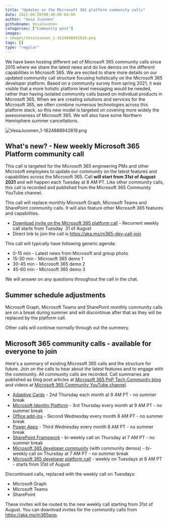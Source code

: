 ```yaml
---
title: "Updates on the Microsoft 365 platform community calls"
date: 2021-06-28T08:40:00-04:00
author: "Vesa Juvonen"
githubname: VesaJuvonen
categories: ["Community post"]
images:
- images/VesaJuvonen_1-1624888942819.png
tags: []
type: "regular"
---
```


We have been hosting different set of Microsoft 365 community calls
since 2015 where we share the latest news and do live demos on the
different capabilities in Microsoft 365.
We are excited to share more details on our updated community call
structure focusing holistically on the Microsoft 365 developer platform.
Based on a community survey from spring 2021, it was visible that a more
holistic platform level messaging would be needed, rather than having
isolated community calls based on individual products in Microsoft
365. When we are creating solutions and services for the Microsoft 365,
we often combine numerous technologies across this platform stack, so
this new model is targeted on covering more widely the awesomeness of
Microsoft 365.
We will also have some Northern Hemisphere summer cancellations.

![VesaJuvonen_1-1624888942819.png](images/VesaJuvonen_1-1624888942819.png)

## What's new? - New weekly Microsoft 365 Platform community call 

This call is targeted for the Microsoft 365 engineering PMs and other
Microsoft employees to update our community on the latest features and
capabilities across the Microsoft 365. Call **will start from 31st of
August 2021** and will happen each Tuesday at 8 AM PT. Like other
community calls, this call is recorded and published from the Microsoft
365 Community YouTube channel.

This call will replace monthly Microsoft Graph, Microsoft Teams and
SharePoint community calls. It will also feature other Microsoft 365
features and capabilities.

-   [Download invite on the Microsoft 365 platform
    call](https://aka.ms/m365-dev-call) - Recurrent weekly call starts
    from Tuesday  31 of August
-   Direct link to join the call is <https://aka.ms/m365-dev-call-join>

This call will typically have following generic agenda:

-   0-15 min - Latest news from Microsoft and group photo
-   15-30 min - Microsoft 365 demo 1
-   30-45 min - Microsoft 365 demo 2
-   45-60 min - Microsoft 365 demo 3

We will answer on any questions throughout the call in the chat.

## Summer schedule adjustments 

Microsoft Graph, Microsoft Teams and SharePoint monthly community calls
are on a break during summer and will discontinue after that as they
will be replaced by the platform call.

Other calls will continue normally through out the summery.

## Microsoft 365 community calls - available for everyone to join 

Here's a summary of existing Microsoft 365 calls and the structure for
future. Join on the calls to hear about the latest features and to
engage with the community. All community calls are recorded. Call
summaries are published as blog post articles at [Microsoft 365 PnP Tech
Community blog](https://aka.ms/m365pnp/community/blog) and videos at
[Microsoft 365 Community YouTube
channel](https://aka.ms/m365pnp/videos).


-   [Adaptive Cards](https://aka.ms/adaptivecardscommunitycall) - 2nd
    Thursday each month at 9 AM PT - no summer break
-   [Microsoft Identity
    Platform](https://aka.ms/IDDevCommunityCalendar) - 3rd Thursday
    every month at 9 AM PT - no summer break
-   [Office add-ins](https://aka.ms/officeaddinscommunitycall) - Second
    Wednesday every month 8 AM PT - no summer break
-   [Power Apps](https://aka.ms/powerappscommunitycall) - Third
    Wednesday every month 8 AM PT - no summer break
-   [SharePoint Framework](https://aka.ms/spdev-spfx-call) - bi-weekly
    call on Thursday at 7 AM PT - no summer break
-   [Microsoft 365 developer community](https://aka.ms/spdev-sig-call)
    (with community demos) - bi-weekly call on Thursday at 7 AM PT - no
    summer break
-   [Microsoft 365 developer platform
    call](https://aka.ms/m365-dev-call) - weekly on Tuesdays at 8 AM
    PT - starts from 31st of August


Discontinued calls, replaced with the weekly call on Tuesdays:

-   Microsoft Graph
-   Microsoft Teams
-   SharePoint

These invites will be routed to the new weekly call starting from 31st
of August.
You can download invites for the community calls from
<https://aka.ms/m365pnp>.
